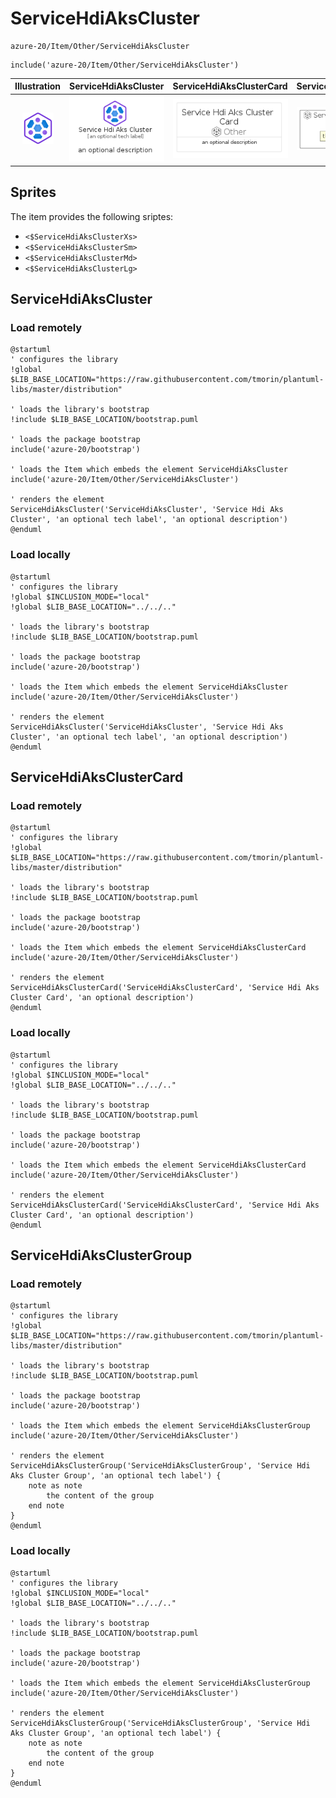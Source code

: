 # ServiceHdiAksCluster


```text
azure-20/Item/Other/ServiceHdiAksCluster
```

```text
include('azure-20/Item/Other/ServiceHdiAksCluster')
```



| Illustration | ServiceHdiAksCluster | ServiceHdiAksClusterCard | ServiceHdiAksClusterGroup |
| :---: | :---: | :---: | :---: |
| ![illustration for Illustration](../../../azure-20/Item/Other/ServiceHdiAksCluster.png) | ![illustration for ServiceHdiAksCluster](../../../azure-20/Item/Other/ServiceHdiAksCluster.Local.png) | ![illustration for ServiceHdiAksClusterCard](../../../azure-20/Item/Other/ServiceHdiAksClusterCard.Local.png) | ![illustration for ServiceHdiAksClusterGroup](../../../azure-20/Item/Other/ServiceHdiAksClusterGroup.Local.png) |



## Sprites
The item provides the following sriptes:

- `<$ServiceHdiAksClusterXs>`
- `<$ServiceHdiAksClusterSm>`
- `<$ServiceHdiAksClusterMd>`
- `<$ServiceHdiAksClusterLg>`





## ServiceHdiAksCluster

### Load remotely
```plantuml
@startuml
' configures the library
!global $LIB_BASE_LOCATION="https://raw.githubusercontent.com/tmorin/plantuml-libs/master/distribution"

' loads the library's bootstrap
!include $LIB_BASE_LOCATION/bootstrap.puml

' loads the package bootstrap
include('azure-20/bootstrap')

' loads the Item which embeds the element ServiceHdiAksCluster
include('azure-20/Item/Other/ServiceHdiAksCluster')

' renders the element
ServiceHdiAksCluster('ServiceHdiAksCluster', 'Service Hdi Aks Cluster', 'an optional tech label', 'an optional description')
@enduml
```

### Load locally
```plantuml
@startuml
' configures the library
!global $INCLUSION_MODE="local"
!global $LIB_BASE_LOCATION="../../.."

' loads the library's bootstrap
!include $LIB_BASE_LOCATION/bootstrap.puml

' loads the package bootstrap
include('azure-20/bootstrap')

' loads the Item which embeds the element ServiceHdiAksCluster
include('azure-20/Item/Other/ServiceHdiAksCluster')

' renders the element
ServiceHdiAksCluster('ServiceHdiAksCluster', 'Service Hdi Aks Cluster', 'an optional tech label', 'an optional description')
@enduml
```

## ServiceHdiAksClusterCard

### Load remotely
```plantuml
@startuml
' configures the library
!global $LIB_BASE_LOCATION="https://raw.githubusercontent.com/tmorin/plantuml-libs/master/distribution"

' loads the library's bootstrap
!include $LIB_BASE_LOCATION/bootstrap.puml

' loads the package bootstrap
include('azure-20/bootstrap')

' loads the Item which embeds the element ServiceHdiAksClusterCard
include('azure-20/Item/Other/ServiceHdiAksCluster')

' renders the element
ServiceHdiAksClusterCard('ServiceHdiAksClusterCard', 'Service Hdi Aks Cluster Card', 'an optional description')
@enduml
```

### Load locally
```plantuml
@startuml
' configures the library
!global $INCLUSION_MODE="local"
!global $LIB_BASE_LOCATION="../../.."

' loads the library's bootstrap
!include $LIB_BASE_LOCATION/bootstrap.puml

' loads the package bootstrap
include('azure-20/bootstrap')

' loads the Item which embeds the element ServiceHdiAksClusterCard
include('azure-20/Item/Other/ServiceHdiAksCluster')

' renders the element
ServiceHdiAksClusterCard('ServiceHdiAksClusterCard', 'Service Hdi Aks Cluster Card', 'an optional description')
@enduml
```

## ServiceHdiAksClusterGroup

### Load remotely
```plantuml
@startuml
' configures the library
!global $LIB_BASE_LOCATION="https://raw.githubusercontent.com/tmorin/plantuml-libs/master/distribution"

' loads the library's bootstrap
!include $LIB_BASE_LOCATION/bootstrap.puml

' loads the package bootstrap
include('azure-20/bootstrap')

' loads the Item which embeds the element ServiceHdiAksClusterGroup
include('azure-20/Item/Other/ServiceHdiAksCluster')

' renders the element
ServiceHdiAksClusterGroup('ServiceHdiAksClusterGroup', 'Service Hdi Aks Cluster Group', 'an optional tech label') {
    note as note
        the content of the group
    end note
}
@enduml
```

### Load locally
```plantuml
@startuml
' configures the library
!global $INCLUSION_MODE="local"
!global $LIB_BASE_LOCATION="../../.."

' loads the library's bootstrap
!include $LIB_BASE_LOCATION/bootstrap.puml

' loads the package bootstrap
include('azure-20/bootstrap')

' loads the Item which embeds the element ServiceHdiAksClusterGroup
include('azure-20/Item/Other/ServiceHdiAksCluster')

' renders the element
ServiceHdiAksClusterGroup('ServiceHdiAksClusterGroup', 'Service Hdi Aks Cluster Group', 'an optional tech label') {
    note as note
        the content of the group
    end note
}
@enduml
```

